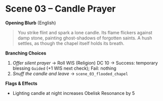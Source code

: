 # Scene 03 – Candle Prayer

**Opening Blurb** (English)
> You strike flint and spark a lone candle.  Its flame flickers against damp
> stone, painting ghost-shadows of forgotten saints.  A hush settles, as though
> the chapel itself holds its breath.

**Branching Choices**
1. *Offer silent prayer* → Roll WIS (Religion) DC 10 → Success: temporary blessing `Guided` (+1 WIS next check); Fail: nothing
2. *Snuff the candle and leave* → `scene_03_flooded_chapel`

**Flags & Effects**
* Lighting candle at night increases Obelisk Resonance by 5 